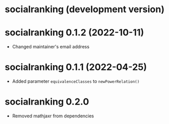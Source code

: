# socialranking (development version)

# socialranking 0.1.2 (2022-10-11)

* Changed maintainer's email address


# socialranking 0.1.1 (2022-04-25)

 * Added parameter `equivalenceClasses` to `newPowerRelation()`


# socialranking 0.2.0

* Removed mathjaxr from dependencies
